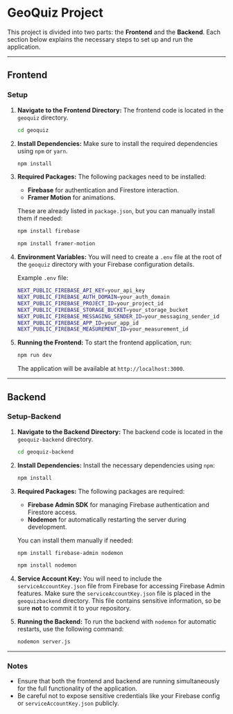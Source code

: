 
# GeoQuiz Project

This project is divided into two parts: the **Frontend** and the **Backend**. Each section below explains the necessary steps to set up and run the application.

---

## Frontend

### Setup

1. **Navigate to the Frontend Directory:**
   The frontend code is located in the `geoquiz` directory.

   ```bash
   cd geoquiz
   ```

2. **Install Dependencies:**
   Make sure to install the required dependencies using `npm` or `yarn`.

   ```bash
   npm install
   ```

3. **Required Packages:**
   The following packages need to be installed:
   - **Firebase** for authentication and Firestore interaction.
   - **Framer Motion** for animations.

   These are already listed in `package.json`, but you can manually install them if needed:

   ```bash
   npm install firebase
   ```

   ```bash
   npm install framer-motion
   ```

4. **Environment Variables:**
   You will need to create a `.env` file at the root of the `geoquiz` directory with your Firebase configuration details.

   Example `.env` file:

   ```bash
   NEXT_PUBLIC_FIREBASE_API_KEY=your_api_key
   NEXT_PUBLIC_FIREBASE_AUTH_DOMAIN=your_auth_domain
   NEXT_PUBLIC_FIREBASE_PROJECT_ID=your_project_id
   NEXT_PUBLIC_FIREBASE_STORAGE_BUCKET=your_storage_bucket
   NEXT_PUBLIC_FIREBASE_MESSAGING_SENDER_ID=your_messaging_sender_id
   NEXT_PUBLIC_FIREBASE_APP_ID=your_app_id
   NEXT_PUBLIC_FIREBASE_MEASUREMENT_ID=your_measurement_id
   ```

5. **Running the Frontend:**
   To start the frontend application, run:

   ```bash
   npm run dev
   ```

   The application will be available at `http://localhost:3000`.

---

## Backend

### Setup-Backend

1. **Navigate to the Backend Directory:**
   The backend code is located in the `geoquiz-backend` directory.

   ```bash
   cd geoquiz-backend
   ```

2. **Install Dependencies:**
   Install the necessary dependencies using `npm`:

   ```bash
   npm install
   ```

3. **Required Packages:**
   The following packages are required:
   - **Firebase Admin SDK** for managing Firebase authentication and Firestore access.
   - **Nodemon** for automatically restarting the server during development.

   You can install them manually if needed:

   ```bash
   npm install firebase-admin nodemon
   ```

   ```bash
   npm install nodemon
   ```

4. **Service Account Key:**
   You will need to include the `serviceAccountKey.json` file from Firebase for accessing Firebase Admin features. Make sure the `serviceAccountKey.json` file is placed in the `geoquizbackend` directory. This file contains sensitive information, so be sure **not** to commit it to your repository.

5. **Running the Backend:**
   To run the backend with `nodemon` for automatic restarts, use the following command:

   ```bash
   nodemon server.js
   ```

---

### Notes

- Ensure that both the frontend and backend are running simultaneously for the full functionality of the application.
- Be careful not to expose sensitive credentials like your Firebase config or `serviceAccountKey.json` publicly.
